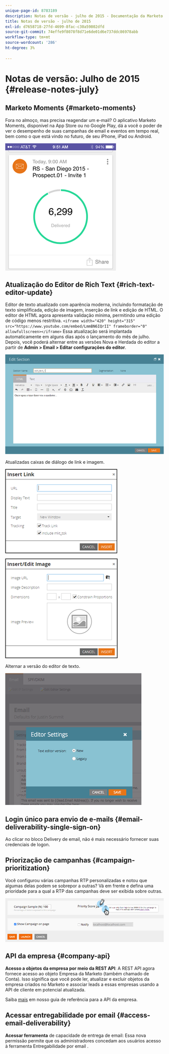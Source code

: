 ```yaml
---
unique-page-id: 8783189
description: Notas de versão - julho de 2015 - Documentação da Marketo - Documentação do produto
title: Notas de versão - julho de 2015
exl-id: d7658718-27fd-4699-8fac-c30a59802dfd
source-git-commit: 74effe9f8078f8d71e6de01d6e737ddc86978abb
workflow-type: tm+mt
source-wordcount: '286'
ht-degree: 3%

---
```


# Notas de versão: Julho de 2015 {#release-notes-july}

## Marketo Moments {#marketo-moments}

Fora no almoço, mas precisa reagendar um e-mail? O aplicativo Marketo Moments, disponível na App Store ou no Google Play, dá a você o poder de ver o desempenho de suas campanhas de email e eventos em tempo real, bem como o que está vindo no futuro, de seu iPhone, iPad ou Android.

![](assets/image2015-7-10-9-3a42-3a29.png)

## Atualização do Editor de Rich Text {#rich-text-editor-update}

Editor de texto atualizado com aparência moderna, incluindo formatação de texto simplificada, edição de imagem, inserção de link e edição de HTML. O editor de HTML agora apresenta validação mínima, permitindo uma edição de código menos restritiva.
`<iframe width="420" height="315" src="https://www.youtube.com/embed/LmmBN6IQrII" frameborder="0" allowfullscreen></iframe>` Essa atualização será implantada automaticamente em alguns dias após o lançamento do mês de julho. Depois, você poderá alternar entre as versões Nova e Herdada do editor a partir de **Admin > Email > Editar configurações do editor**.

![](assets/image2015-7-10-9-3a42-3a44.png)

Atualizadas caixas de diálogo de link e imagem.

![](assets/image2015-7-10-9-3a42-3a57.png)

![](assets/image2015-7-10-9-3a43-3a20.png)

Alternar a versão do editor de texto.

![](assets/image2015-7-10-9-3a43-3a32.png)

## Login único para envio de e-mails {#email-deliverability-single-sign-on}

Ao clicar no bloco Delivery de email, não é mais necessário fornecer suas credenciais de logon.

## Priorização de campanhas {#campaign-prioritization}

Você configurou várias campanhas RTP personalizadas e notou que algumas delas podem se sobrepor a outras? Vá em frente e defina uma prioridade para a qual a RTP das campanhas deve ser exibida sobre outras.

![](assets/image2015-7-9-20-3a20-3a58.png)

## API da empresa {#company-api}

**Acesso a objetos da empresa por meio da REST API**: A REST API agora fornece acesso ao objeto Empresa da Marketo (também chamado de Conta). Isso significa que você pode ler, atualizar e excluir objetos da empresa criados no Marketo e associar leads a essas empresas usando a API de cliente em potencial atualizada.

Saiba [mais](https://developers.marketo.com/documentation/company-api/) em nosso guia de referência para a API da empresa.

## Acessar entregabilidade por email {#access-email-deliverability}

**Acessar ferramenta** de capacidade de entrega de email: Essa nova permissão permite que os administradores concedam aos usuários acesso à ferramenta Entregabilidade por email .
